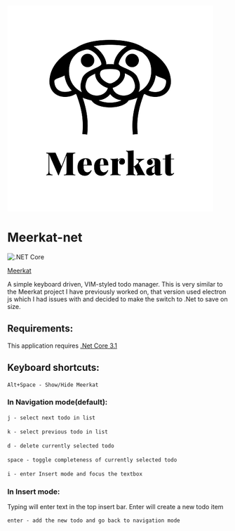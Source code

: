 ![Meerkat](https://raw.githubusercontent.com/oldtimerza/meerkat/master/logo.png)

# Meerkat-net

![.NET Core](https://github.com/oldtimerza/meerkat-net/workflows/.NET%20Core/badge.svg)

[Meerkat](https://oldtimerza.github.io/meerkat-site/)

A simple keyboard driven, VIM-styled todo manager. This is very similar to the Meerkat project I have previously worked on, that version used electron js which I had issues with and decided to make the switch to .Net to save on size.

## Requirements:

This application requires [.Net Core 3.1](https://dotnet.microsoft.com/download/dotnet-core/3.1)

## Keyboard shortcuts:

    Alt+Space - Show/Hide Meerkat

### In Navigation mode(default):

    j - select next todo in list

    k - select previous todo in list

    d - delete currently selected todo

    space - toggle completeness of currently selected todo

    i - enter Insert mode and focus the textbox

### In Insert mode:

Typing will enter text in the top insert bar. Enter will create a new todo item

    enter - add the new todo and go back to navigation mode
